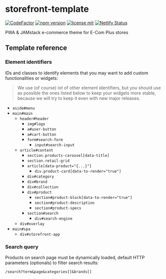 # storefront-template

[![CodeFactor](https://www.codefactor.io/repository/github/ecomclub/storefront-template/badge)](https://www.codefactor.io/repository/github/ecomclub/storefront-template)
[![npm version](https://img.shields.io/npm/v/@ecomplus/storefront-template.svg)](https://www.npmjs.org/@ecomplus/storefront-template)
[![license mit](https://img.shields.io/badge/License-MIT-yellow.svg)](https://opensource.org/licenses/MIT)
[![Netlify Status](https://api.netlify.com/api/v1/badges/c5f6676c-5b7f-4d5b-b348-b714f56f83d0/deploy-status)](https://app.netlify.com/sites/storefront-template/deploys)

PWA &amp; JAMstack e-commerce theme for E-Com Plus stores

## Template reference

### Element identifiers

IDs and classes to identify elements that you may
want to add custom functionalities or widgets:

> We use (of course) lot of other element identifiers,
but you should use as possible the ones listed below to keep your
widgets more stable, because we will try to keep it even with
new major releases.

- `aside#menu`
- `main#main`
  - `header#header`
    - `img#logo`
    - `a#user-button`
    - `a#cart-button`
    - `form#search-form`
      - `input#search-input`
  - `article#content`
    - `section.products-carousel[data-title]`
    - `section.retail-grid`
    - `article[data-product="{...}"]`
      - `div.product-card[data-to-render="true"]`
    - `div#category`
    - `div#brand`
    - `div#collection`
    - `div#product`
      - `section#product-block[data-to-render="true"]`
      - `section#product-description`
      - `section#product-specs`
    - `section#search`
      - `div#search-engine`
  - `div#overlay`
- `main#spa`
  - `div#storefront-app`

### Search query

Products on search page must be dynamically loaded,
default HTTP parameters (optionals) to filter search results:

`/search?term&page&categories[]&brands[]`
